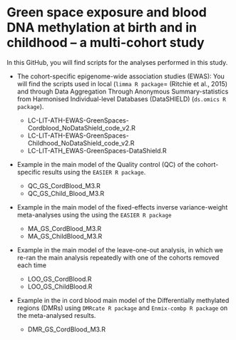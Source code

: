 # Green space exposure and blood DNA methylation at birth and in childhood – a multi-cohort study

In this GitHub, you will find scripts for the analyses performed in this study. 

- The cohort-specific epigenome-wide association studies (EWAS):  You will find the scripts used in local (`limma R package`= (Ritchie et al., 2015) and through Data Aggregation Through Anonymous Summary-statistics from Harmonised Individual-level Databases (DataSHIELD) (`ds.omics R package`).

    - LC-LIT-ATH-EWAS-GreenSpaces-Cordblood_NoDataShield_code_v2.R
    - LC-LIT-ATH-EWAS-GreenSpaces-Childhood_NoDataShield_code_v2.R
    - LC-LIT-ATH_EWAS-GreenSpaces-DataShield.R

- Example in the main model of the Quality control (QC) of the cohort-specific results using the `EASIER R package`.
    -  QC_GS_CordBlood_M3.R
    - QC_GS_Child_Blood_M3.R
      
- Example in the main model of the fixed-effects inverse variance-weight meta-analyses using the using the `EASIER R package`
    - MA_GS_CordBlood_M3.R
    - MA_GS_ChildBlood_M3.R
    
- Example in the main model of the leave-one-out analysis, in which we re-ran the main analysis repeatedly with one of the cohorts removed each time
    - LOO_GS_CordBlood.R
    - LOO_GS_ChildBlood.R

-	Example in the in cord blood main model of the Differentially methylated regions (DMRs) using `DMRcate R package` and `Enmix-combp R package` on the meta-analysed results.
    - DMR_GS_CordBlood_M3.R


